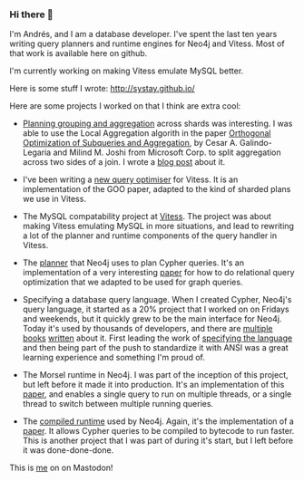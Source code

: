 ### Hi there 👋

I'm Andrés, and I am a database developer. I've spent the last ten years writing query planners and runtime engines for Neo4j and Vitess. Most of that work is available here on github.

I'm currently working on making Vitess emulate MySQL better.

Here is some stuff I wrote:
http://systay.github.io/

Here are some projects I worked on that I think are extra cool:
   * [Planning grouping and aggregation](https://github.com/vitessio/vitess/pull/9643) across shards was interesting. I was able to use the Local Aggregation algorith in the paper [Orthogonal Optimization of Subqueries and Aggregation](https://citeseerx.ist.psu.edu/viewdoc/download?doi=10.1.1.563.8492&rep=rep1&type=pdf), by Cesar A. Galindo-Legaria and Milind M. Joshi from Microsoft Corp. to split aggregation across two sides of a join. I wrote a [blog post](https://planetscale.com/blog/grouping-and-aggregations-on-vitess) about it. 

   * I've been writing a [new query optimiser](https://github.com/vitessio/vitess/issues/7280) for Vitess. It is an implementation of the GOO paper, adapted to the kind of sharded plans we use in Vitess.
   
   * The MySQL compatability project at [Vitess](https://github.com/vitessio/vitess/). The project was about making Vitess emulating MySQL in more situations, and lead to rewriting a lot of the planner and runtime components of the query handler in Vitess.

   * The [planner](https://github.com/neo4j/neo4j/tree/4.2/community/cypher/cypher-planner/src/main/scala/org/neo4j/cypher/internal/compiler/planner/logical) that Neo4j uses to plan Cypher queries. It's an implementation of a very interesting [paper](https://citeseerx.ist.psu.edu/viewdoc/download?doi=10.1.1.43.4235&rep=rep1&type=pdf) for how to do relational query optimization that we adapted to be used for graph queries.
   
   * Specifying a database query language. When I created Cypher, Neo4j's query language, it started as a 20% project that I worked on on Fridays and weekends, but it quickly grew to be the main interface for Neo4j. Today it's used by thousands of developers, and there are [multiple](https://www.amazon.com/dp/B089DSXN3Q) [books](https://www.amazon.com/dp/B00KCHOXZE) [written](https://www.amazon.com/dp/B083ND9B27) about it. First leading the work of [specifying the language](https://github.com/opencypher/openCypher) and then being part of the push to standardize it with ANSI was a great learning experience and something I'm proud of.
   
   * The Morsel runtime in Neo4j. I was part of the inception of this project, but left before it made it into production. It's an implementation of this [paper](http://cs.brown.edu/~kayhan/papers/morsel_cp.pdf), and enables a single query to run on multiple threads, or a single thread to switch between multiple running queries.

   * The [compiled runtime](https://github.com/neo4j/neo4j/tree/3.2/enterprise/cypher/cypher-compiled-runtime-3.2/src/main/scala/org/neo4j/cypher/internal/compiled_runtime/v3_2) used by Neo4j. Again, it's the implementation of a [paper](https://w6113.github.io/files/papers/p539-neumann.pdf). It allows Cypher queries to be compiled to bytecode to run faster. This is another project that I was part of during it's start, but I left before it was done-done-done.

This is <a rel="me" href="https://fosstodon.org/@systay">me</a> on on Mastodon!
